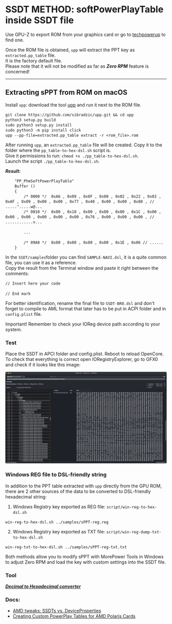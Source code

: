 # SSDT METHOD: softPowerPlayTable inside SSDT file

Use GPU-Z to export ROM from your graphics card or go to [techpowerup](https://www.techpowerup.com/gpu-specs/) to find one.

Once the ROM file is obtained, `upp` will extract the PPT key as `extracted.pp_table` file.\
It is the factory default file.\
Please note that it will not be modified as far as ***Zero RPM*** feature is concerned!

----

## Extracting sPPT from ROM on macOS

Install `upp`: download the tool [upp](https://github.com/sibradzic/upp) and run it next to the ROM file.

```
git clone https://github.com/sibradzic/upp.git && cd upp
python3 setup.py build
sudo python3 setup.py install
sudo python3 -m pip install click
upp --pp-file=extracted.pp_table extract -r <rom_file>.rom
```

After running `upp`, an `extracted.pp_table` file will be created. Copy it to the folder where the `pp_table-to-hex-dsl.sh` script is.\
Give it permissions to run: `chmod +x ./pp_table-to-hex-dsl.sh`.\
Launch the script `./pp_table-to-hex-dsl.sh`.

***Result:***

```text
	"PP_PhmSoftPowerPlayTable"
	Buffer ()
	{
		/* 0000 */  0xA6 , 0x09 , 0x0F , 0x00 , 0x02 , 0x22 , 0x03 , 0xAF , 0x09 , 0x00 , 0x00 , 0x77 , 0x40 , 0x00 , 0x00 , 0x80 , // .....".....w@...
		/* 0010 */  0x00 , 0x18 , 0x00 , 0x00 , 0x00 , 0x1C , 0x00 , 0x00 , 0x00 , 0x00 , 0x00 , 0x00 , 0x76 , 0x00 , 0x00 , 0x00 , // ............v...

		...

		/* 09A0 */  0x00 , 0x00 , 0x00 , 0x00 , 0x1E , 0x06 // ......
	}
```

In the `SSDT/samples`folder you can find `SAMPLE-NAVI.dsl`, it is a quite common file, you can use it as a reference.\
Copy the result from the Terminal window and paste it right between the comments:

```
// Insert here your code

// End mark
```

For better identification, rename the final file to `SSDT-BR0.dsl` and don't forget to compile to AML format that later has to be put in ACPI folder and in `config.plist` file.

Important! Remember to check your IOReg device path according to your system.

### Test

Place the SSDT in APCI folder and config.plist. Reboot to reload OpenCore. To check that everything is correct open IORegistryExplorer, go to GFX0 and check if it looks like this image:

![IOReg](img/IOreg-gfx0-ppt.png)

### Windows REG file to DSL-friendly string

In addition to the PPT table extracted with `upp` directly from the GPU ROM, there are 2 other sources of the data to be converted to DSL-friendly hexadecimal string:

1. Windows Registry key exported as REG file: `script/win-reg-to-hex-dsl.sh`
```
win-reg-to-hex-dsl.sh ../samples/sPPT-reg.reg
```

2. Windows Registry key exported as TXT file: `script/win-reg-dump-txt-to-hex-dsl.sh`
```
win-reg-txt-to-hex-dsl.sh ../samples/sPPT-reg-txt.txt
```

Both methods allow you to modify sPPT with MorePower Tools in Windows to adjust Zero RPM and load the key with custom settings into the SSDT file.

### Tool

[***Decimal to Hexadecimal converter***](https://www.rapidtables.com/convert/number/decimal-to-hex.html)

### Docs:

   * [AMD tweaks: SSDTs vs. DeviceProperties](https://github.com/5T33Z0/OC-Little-Translated/tree/main/11_Graphics/GPU/AMD_Radeon_Tweaks#method-2-selecting-specific-amd-framebuffers-via-deviceproperties)
   * [Creating Custom PowerPlay Tables for AMD Polaris Cards](https://github.com/5T33Z0/OC-Little-Translated/blob/main/11_Graphics/GPU/AMD_Radeon_Tweaks/Polaris_PowerPlay_Tables.md)
